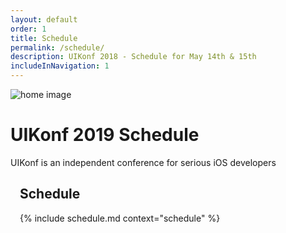 ```yaml
---
layout: default
order: 1
title: Schedule
permalink: /schedule/
description: UIKonf 2018 - Schedule for May 14th & 15th
includeInNavigation: 1
---
```


<div class="headerimage uk-position-relative" style="background-image: url({{ site.baseurl }}/static/images/about_image.jpg);" uk-parallax="by: -50">
  <img class="uk-invisible" src="{{ site.baseurl }}/static/images/about_image.jpg" alt="home image">
   <div class="uk-position-cover uk-flex uk-flex-center uk-flex-middle uk-flex-column">
      <div class="teaser">
      	<h1>UIKonf 2019 Schedule</h1>
        <p>UIKonf is an independent conference for serious iOS developers</p>
     </div>
   </div>
</div>

<div class="opposite relative">
  <div class="wrapper">
        <div class="uk-width-6-10@m">
          <div class="uk-grid" style="padding: 0 15px;">
            <div class="uk-width-1-1 uk-text-center">
              <h2>Schedule</h2>
            </div>
		            {% include schedule.md context="schedule" %}
           </div>
       </div>
    </div>
</div>
